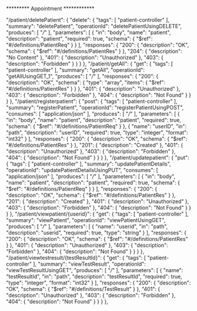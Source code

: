  ********* Appointment ************

 "/patient/deletePatient": {
            "delete": {
                "tags": [
                    "patient-controller"
                ],
                "summary": "deletePatient",
                "operationId": "deletePatientUsingDELETE",
                "produces": [
                    "*/*"
                ],
                "parameters": [
                    {
                        "in": "body",
                        "name": "patient",
                        "description": "patient",
                        "required": true,
                        "schema": {
                            "$ref": "#/definitions/PatientReq"
                        }
                    }
                ],
                "responses": {
                    "200": {
                        "description": "OK",
                        "schema": {
                            "$ref": "#/definitions/PatientRes"
                        }
                    },
                    "204": {
                        "description": "No Content"
                    },
                    "401": {
                        "description": "Unauthorized"
                    },
                    "403": {
                        "description": "Forbidden"
                    }
                }
            }
        },
        "/patient/getAll": {
            "get": {
                "tags": [
                    "patient-controller"
                ],
                "summary": "getAll",
                "operationId": "getAllUsingGET_1",
                "produces": [
                    "*/*"
                ],
                "responses": {
                    "200": {
                        "description": "OK",
                        "schema": {
                            "type": "array",
                            "items": {
                                "$ref": "#/definitions/PatientRes"
                            }
                        }
                    },
                    "401": {
                        "description": "Unauthorized"
                    },
                    "403": {
                        "description": "Forbidden"
                    },
                    "404": {
                        "description": "Not Found"
                    }
                }
            }
        },
        "/patient/registerpatient": {
            "post": {
                "tags": [
                    "patient-controller"
                ],
                "summary": "registerPatient",
                "operationId": "registerPatientUsingPOST",
                "consumes": [
                    "application/json"
                ],
                "produces": [
                    "*/*"
                ],
                "parameters": [
                    {
                        "in": "body",
                        "name": "patient",
                        "description": "patient",
                        "required": true,
                        "schema": {
                            "$ref": "#/definitions/PatientReq"
                        }
                    },
                    {
                        "name": "userID",
                        "in": "path",
                        "description": "userID",
                        "required": true,
                        "type": "integer",
                        "format": "int32"
                    }
                ],
                "responses": {
                    "200": {
                        "description": "OK",
                        "schema": {
                            "$ref": "#/definitions/PatientRes"
                        }
                    },
                    "201": {
                        "description": "Created"
                    },
                    "401": {
                        "description": "Unauthorized"
                    },
                    "403": {
                        "description": "Forbidden"
                    },
                    "404": {
                        "description": "Not Found"
                    }
                }
            }
        },
        "/patient/updatepatient": {
            "put": {
                "tags": [
                    "patient-controller"
                ],
                "summary": "updatePatientDetails",
                "operationId": "updatePatientDetailsUsingPUT",
                "consumes": [
                    "application/json"
                ],
                "produces": [
                    "*/*"
                ],
                "parameters": [
                    {
                        "in": "body",
                        "name": "patient",
                        "description": "patient",
                        "required": true,
                        "schema": {
                            "$ref": "#/definitions/PatientReq"
                        }
                    }
                ],
                "responses": {
                    "200": {
                        "description": "OK",
                        "schema": {
                            "$ref": "#/definitions/PatientRes"
                        }
                    },
                    "201": {
                        "description": "Created"
                    },
                    "401": {
                        "description": "Unauthorized"
                    },
                    "403": {
                        "description": "Forbidden"
                    },
                    "404": {
                        "description": "Not Found"
                    }
                }
            }
        },
        "/patient/viewpatient/{userid}": {
            "get": {
                "tags": [
                    "patient-controller"
                ],
                "summary": "viewPatient",
                "operationId": "viewPatientUsingGET",
                "produces": [
                    "*/*"
                ],
                "parameters": [
                    {
                        "name": "userid",
                        "in": "path",
                        "description": "userid",
                        "required": true,
                        "type": "string"
                    }
                ],
                "responses": {
                    "200": {
                        "description": "OK",
                        "schema": {
                            "$ref": "#/definitions/PatientRes"
                        }
                    },
                    "401": {
                        "description": "Unauthorized"
                    },
                    "403": {
                        "description": "Forbidden"
                    },
                    "404": {
                        "description": "Not Found"
                    }
                }
            }
        },
        "/patient/viewtestresult/{testResultId}": {
            "get": {
                "tags": [
                    "patient-controller"
                ],
                "summary": "viewTestResult",
                "operationId": "viewTestResultUsingGET",
                "produces": [
                    "*/*"
                ],
                "parameters": [
                    {
                        "name": "testResultId",
                        "in": "path",
                        "description": "testResultId",
                        "required": true,
                        "type": "integer",
                        "format": "int32"
                    }
                ],
                "responses": {
                    "200": {
                        "description": "OK",
                        "schema": {
                            "$ref": "#/definitions/TestResult"
                        }
                    },
                    "401": {
                        "description": "Unauthorized"
                    },
                    "403": {
                        "description": "Forbidden"
                    },
                    "404": {
                        "description": "Not Found"
                    }
                }
            }
        },
